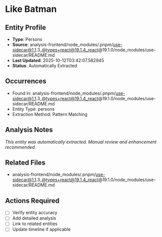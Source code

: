 # Like Batman

## Entity Profile
- **Type**: Persons
- **Source**: analysis-frontend/node_modules/.pnpm/use-sidecar@1.1.3_@types+react@19.1.4_react@19.1.0/node_modules/use-sidecar/README.md
- **Last Updated**: 2025-10-12T03:42:07.582945
- **Status**: Automatically Extracted

## Occurrences
- Found in: analysis-frontend/node_modules/.pnpm/use-sidecar@1.1.3_@types+react@19.1.4_react@19.1.0/node_modules/use-sidecar/README.md
- Entity Type: persons
- Extraction Method: Pattern Matching

## Analysis Notes
*This entity was automatically extracted. Manual review and enhancement recommended.*

## Related Files
- analysis-frontend/node_modules/.pnpm/use-sidecar@1.1.3_@types+react@19.1.4_react@19.1.0/node_modules/use-sidecar/README.md

## Actions Required
- [ ] Verify entity accuracy
- [ ] Add detailed analysis
- [ ] Link to related entities
- [ ] Update timeline if applicable
